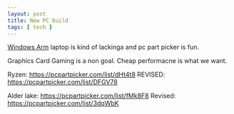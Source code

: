 ```yaml
---
layout: post
title: New PC build
tags: [ tech ]
---
```


[Windows Arm](2021/07/09/windowsarm.html) laptop is kind of lackinga and pc part picker is fun.

Graphics Card Gaming is a non goal. Cheap performacne is what we want. 

Ryzen: https://pcpartpicker.com/list/dHt4t8
 REVISED: https://pcpartpicker.com/list/DFGV78
 
Alder lake: https://pcpartpicker.com/list/fMk8F8
  Revised: https://pcpartpicker.com/list/3dqWbK
